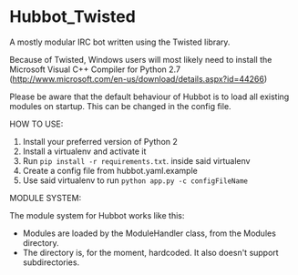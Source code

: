 Hubbot_Twisted
==============

A mostly modular IRC bot written using the Twisted library.

Because of Twisted, Windows users will most likely need to install the Microsoft Visual C++ Compiler for Python 2.7
(http://www.microsoft.com/en-us/download/details.aspx?id=44266)

Please be aware that the default behaviour of Hubbot is to load all existing modules on startup.
This can be changed in the config file.

HOW TO USE:

1. Install your preferred version of Python 2
2. Install a virtualenv and activate it
3. Run `pip install -r requirements.txt`. inside said virtualenv
4. Create a config file from hubbot.yaml.example
5. Use said virtualenv to run `python app.py -c configFileName`


MODULE SYSTEM:

The module system for Hubbot works like this:
- Modules are loaded by the ModuleHandler class, from the Modules directory.
- The directory is, for the moment, hardcoded. It also doesn't support subdirectories.
